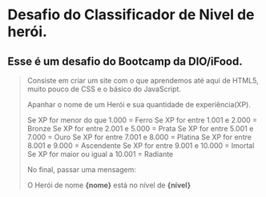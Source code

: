 # Desafio do Classificador de Nivel de herói. #

## Esse é um desafio do Bootcamp da DIO/iFood. ##

>Consiste em criar um site com o que aprendemos até aqui de HTML5, muito pouco de CSS e o básico do JavaScript.
>
>Apanhar o nome de um Herói e sua quantidade de experiência(XP).
>
>Se XP for menor do que 1.000 = Ferro
>Se XP for entre 1.001 e 2.000 = Bronze
>Se XP for entre 2.001 e 5.000 = Prata
>Se XP for entre 5.001 e 7.000 = Ouro
>Se XP for entre 7.001 e 8.000 = Platina
>Se XP for entre 8.001 e 9.000 = Ascendente
>Se XP for entre 9.001 e 10.000 = Imortal
>Se XP for maior ou igual a 10.001 = Radiante 
>
>No final, passar uma mensagem:
>
>O Herói de nome **{nome}** está no nível de **{nível}**

